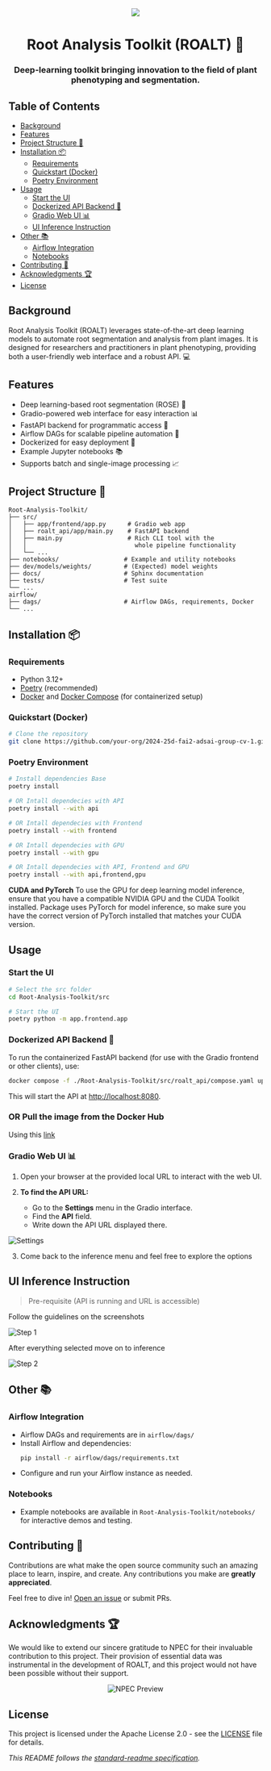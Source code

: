 <div align="center">
 <img referrerpolicy="no-referrer-when-downgrade" src="https://static.scarf.sh/a.png?x-pxid=0fcbab94-8fbe-4a38-93e8-c2348450a42e" />
  <h1 align="center">Root Analysis Toolkit (ROALT) 🌱</h1>
  <h3 align="center">Deep-learning toolkit bringing innovation to the field of plant phenotyping and segmentation.</h3>


</div>

## Table of Contents
- [Background](#background)
- [Features](#features)
- [Project Structure 📁](#project-structure-📁)
- [Installation 📦](#installation-📦)
  - [Requirements](#requirements)
  - [Quickstart (Docker)](#quickstart-docker)
  - [Poetry Environment](#poetry-environment)
- [Usage](#usage)
  - [Start the UI](#start-the-ui)
  - [Dockerized API Backend 🚀](#dockerized-api-backend-🚀)
  - [Gradio Web UI 📊](#gradio-web-ui-📊)
  - [UI Inference Instruction](#ui-inference-instruction)
- [Other 📚](#other-📚)
  - [Airflow Integration](#airflow-integration)
  - [Notebooks](#notebooks)
- [Contributing 🤝](#contributing-🤝)
- [Acknowledgments 🏆](#acknowledgments-🏆)
- [License](#license)

## Background

Root Analysis Toolkit (ROALT) leverages state-of-the-art deep learning models to automate root segmentation and analysis from plant images. It is designed for researchers and practitioners in plant phenotyping, providing both a user-friendly web interface and a robust API. 💻


## Features

- Deep learning-based root segmentation (ROSE) 🌊
- Gradio-powered web interface for easy interaction 📊
- FastAPI backend for programmatic access 🚀
- Airflow DAGs for scalable pipeline automation 💪
- Dockerized for easy deployment 🐳
- Example Jupyter notebooks 📚
- Supports batch and single-image processing 📈


## Project Structure 📁

```
Root-Analysis-Toolkit/
├── src/
│   ├── app/frontend/app.py      # Gradio web app
│   ├── roalt_api/app/main.py    # FastAPI backend
│   ├── main.py                  # Rich CLI tool with the
│   │                              whole pipeline functionality
│   └── ...
├── notebooks/                  # Example and utility notebooks
├── dev/models/weights/         # (Expected) model weights
├── docs/                       # Sphinx documentation
├── tests/                      # Test suite
└── ...
airflow/
├── dags/                       # Airflow DAGs, requirements, Docker
└── ...
```


## Installation 📦

### Requirements
- Python 3.12+
- [Poetry](https://python-poetry.org/) (recommended)
- [Docker](https://www.docker.com/) and [Docker Compose](https://docs.docker.com/compose/) (for containerized setup)

### Quickstart (Docker)

```sh
# Clone the repository
git clone https://github.com/your-org/2024-25d-fai2-adsai-group-cv-1.git
```

### Poetry Environment

```sh
# Install dependencies Base
poetry install

# OR Intall dependecies with API
poetry install --with api

# OR Intall dependecies with Frontend
poetry install --with frontend

# OR Intall dependecies with GPU
poetry install --with gpu

# OR Intall dependecies with API, Frontend and GPU
poetry install --with api,frontend,gpu

```

**CUDA and PyTorch**
To use the GPU for deep learning model inference, ensure that you have a compatible NVIDIA GPU and the CUDA Toolkit installed. Package uses PyTorch for model inference, so make sure you have the correct version of PyTorch installed that matches your CUDA version.

## Usage

### Start the UI
```sh
# Select the src folder
cd Root-Analysis-Toolkit/src

# Start the UI
poetry python -m app.frontend.app
```

### Dockerized API Backend 🚀

To run the containerized FastAPI backend (for use with the Gradio frontend or other clients), use:

```sh
docker compose -f ./Root-Analysis-Toolkit/src/roalt_api/compose.yaml up -d
```

This will start the API at [http://localhost:8080](http://localhost:8080/docs).

### OR Pull the image from the Docker Hub

Using this [link](https://hub.docker.com/r/denisbezpa/roalt_api)

### Gradio Web UI 📊

1. Open your browser at the provided local URL to interact with the web UI.

2. **To find the API URL:**
   - Go to the **Settings** menu in the Gradio interface.
   - Find the **API** field.
   - Write down the API URL displayed there.

![Settings](docs/_static/assets/ue/frontend-settings.png)

3. Come back to the inference menu and feel free to explore the options

## UI Inference Instruction

> Pre-requisite (API is running and URL is accessible)

Follow the guidelines on the screenshots

![Step 1](docs/_static/assets/ue/instruction_step-1.png)

After everything selected move on to inference

![Step 2](docs/_static/assets/ue/instruction_step-2.png)

## Other 📚

### Airflow Integration
- Airflow DAGs and requirements are in `airflow/dags/`
- Install Airflow and dependencies:
  ```sh
  pip install -r airflow/dags/requirements.txt
  ```
- Configure and run your Airflow instance as needed.

### Notebooks
- Example notebooks are available in `Root-Analysis-Toolkit/notebooks/` for interactive demos and testing.

## Contributing 🤝

Contributions are what make the open source community such an amazing place to learn, inspire, and create. Any contributions you make are **greatly appreciated**.

Feel free to dive in! [Open an issue](https://github.com/BredaUniversityADSAI/2024-25d-fai2-adsai-group-cv-1/issues/new) or submit PRs.

## Acknowledgments 🏆

We would like to extend our sincere gratitude to NPEC for their invaluable contribution to this project. Their provision of essential data was instrumental in the development of ROALT, and this project would not have been possible without their support.

<p align="center">
  <img src="https://www.wur.nl/upload/024ad272-4061-4937-b069-84941529b82e_NPEC%20-%20Still%205.jpg" alt="NPEC Preview">
</p>

## License

This project is licensed under the Apache License 2.0 - see the [LICENSE](LICENSE) file for details.

*This README follows the [standard-readme specification](https://github.com/RichardLitt/standard-readme).*
